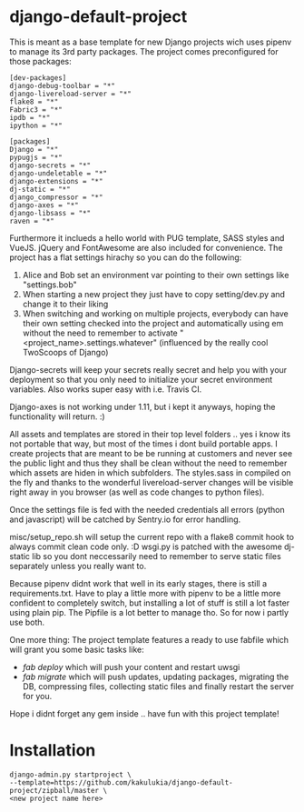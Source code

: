 # django-default-project


This is meant as a base template for new Django projects wich uses pipenv to manage its 3rd party packages. 
The project comes preconfigured for those packages:
  
    [dev-packages]
    django-debug-toolbar = "*"
    django-livereload-server = "*"
    flake8 = "*"
    Fabric3 = "*"
    ipdb = "*"
    ipython = "*"
    
    [packages]
    Django = "*"
    pypugjs = "*"
    django-secrets = "*"
    django-undeletable = "*"
    django-extensions = "*"
    dj-static = "*"
    django_compressor = "*"
    django-axes = "*"
    django-libsass = "*"
    raven = "*"
  
Furthermore it inclueds a hello world with PUG template, SASS styles and VueJS. 
jQuery and FontAwesome are also included for convenience. The project has a flat settings hirachy so you can do the following:

 1. Alice and Bob set an environment var pointing to their own settings like "settings.bob"
 2. When starting a new project they just have to copy setting/dev.py and change it to their liking
 3. When switching and working on multiple projects, everybody can have their own setting checked into the 
 project and automatically using em without the need to remember to activate "<project_name>.settings.whatever" 
 (influenced by the really cool TwoScoops of Django)
 
 Django-secrets will keep your secrets really secret and help you with your deployment so that you only need to initialize 
 your secret environment variables. Also works super easy with i.e. Travis CI.
 
 Django-axes is not working under 1.11, but i kept it anyways, hoping the functionality will return. :)
 
 All assets and templates are stored in their top level folders .. yes i know its not portable that way, but most of 
 the times i dont build portable apps. I create projects that are meant to be be running at customers and never 
 see the public light and thus they shall be clean without the need to remember which assets are hiden in which subfolders.
 The styles.sass in compiled on the fly and thanks to the wonderful livereload-server changes will be visible right away in
 you browser (as well as code changes to python files).
 
 Once the settings file is fed with the needed credentials all errors (python and javascript) will be catched by 
 Sentry.io for error handling. 
 
 misc/setup_repo.sh will setup the current repo with a flake8 commit hook to always commit clean code only. :D
 wsgi.py is patched with the awesome dj-static lib so you dont neccessarily need to remember to serve static 
 files separately unless you really want to.
 
 Because pipenv didnt work that well in its early stages, there is still a requirements.txt. Have to play a little 
 more with pipenv to be a little more confident to completely switch, but installing a lot of stuff is still a 
 lot faster using plain pip. The Pipfile is a lot better to manage tho. So for now i partly use both.
 
 One more thing: The project template features a ready to use fabfile which will grant you some basic tasks like:
 
   - _fab deploy_ which will push your content and restart uwsgi
   - _fab migrate_ which will push updates, updating packages, migrating the DB, compressing files, collecting 
   static files and finally restart the server for you.
   
 Hope i didnt forget any gem inside .. have fun with this project template!
 
# Installation

    django-admin.py startproject \
    --template=https://github.com/kakulukia/django-default-project/zipball/master \
    <new project name here>
